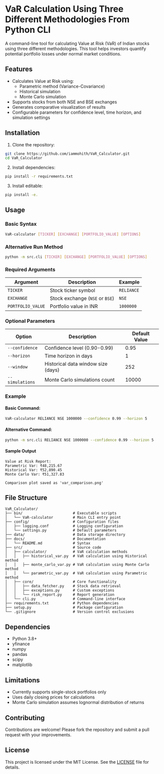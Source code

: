 # VaR Calculation Using Three Different Methodologies From Python CLI

A command-line tool for calculating Value at Risk (VaR) of Indian stocks using three different methodologies. This tool helps investors quantify potential portfolio losses under normal market conditions.

## Features

- Calculates Value at Risk using:
  - Parametric method (Variance-Covariance)
  - Historical simulation
  - Monte Carlo simulation
- Supports stocks from both NSE and BSE exchanges
- Generates comparative visualization of results
- Configurable parameters for confidence level, time horizon, and simulation settings

## Installation

1. Clone the repository:
```bash
git clone https://github.com/iammohith/VaR_Calculator.git
cd VaR_Calculator
```

2. Install dependencies:
```bash
pip install -r requirements.txt
```

3. Install editable:
```bash
pip install -e.
```

## Usage

### Basic Syntax
```bash
VaR-calculator [TICKER] [EXCHANGE] [PORTFOLIO_VALUE] [OPTIONS]
```
### Alternative Run Method
```bash
python -m src.cli [TICKER] [EXCHANGE] [PORTFOLIO_VALUE] [OPTIONS]
```

### Required Arguments
| Argument          | Description                         | Example       |
|-------------------|-------------------------------------|---------------|
| `TICKER`          | Stock ticker symbol                 | `RELIANCE`    |
| `EXCHANGE`        | Stock exchange (`NSE` or `BSE`)     | `NSE`         |
| `PORTFOLIO_VALUE` | Portfolio value in INR              | `1000000`     |

### Optional Parameters
| Option              | Description                          | Default Value |
|---------------------|--------------------------------------|---------------|
| `--confidence`      | Confidence level (0.90-0.99)         | 0.95          |
| `--horizon`         | Time horizon in days                 | 1             |
| `--window`          | Historical data window size (days)   | 252           |
| `--simulations`     | Monte Carlo simulations count        | 10000         |

### Example

#### Basic Command:
```bash
VaR-calculator RELIANCE NSE 1000000 --confidence 0.99 --horizon 5
```
#### Alternative Command:
```bash
python -m src.cli RELIANCE NSE 1000000 --confidence 0.99 --horizon 5
```

#### Sample Output
```
Value at Risk Report:
Parametric Var: ₹48,215.67
Historical Var: ₹52,890.45
Monte Carlo Var: ₹51,327.83

Comparison plot saved as 'var_comparison.png'
```

## File Structure
```
VaR_Calculator/
├── bin/                       # Executable scripts
│   └── VaR-calculator         # Main CLI entry point
├── config/                    # Configuration files
│   ├── logging.conf           # Logging configuration
│   └── settings.py            # Default parameters
├── data/                      # Data storage directory
├── docs/                      # Documentation
│   └── README.md              # Syntax
├── src/                       # Source code
│   ├── calculator/            # VaR calculation methods
│   │   ├── historical_var.py  # VaR calculation using Historical method
│   │   ├── monte_carlo_var.py # VaR calculation using Monte Carlo method
│   │   └── parametric_var.py  # VaR calculation using Parametric method
│   ├── core/                  # Core functionality
│   │   ├── data_fetcher.py    # Stock data retrieval
│   │   ├── exceptions.py      # Custom exceptions
│   │   └── risk_report.py     # Report generation
│   └── cli.py                 # Command-line interface
├── requirements.txt           # Python dependencies
├── setup.py                   # Package configuration
└── .gitignore                 # Version control exclusions
```

## Dependencies
- Python 3.8+
- yfinance
- numpy
- pandas
- scipy
- matplotlib

## Limitations
- Currently supports single-stock portfolios only
- Uses daily closing prices for calculations
- Monte Carlo simulation assumes lognormal distribution of returns

## Contributing
Contributions are welcome! Please fork the repository and submit a pull request with your improvements.

## License
This project is licensed under the MIT License. See the [LICENSE](LICENSE) file for details.

